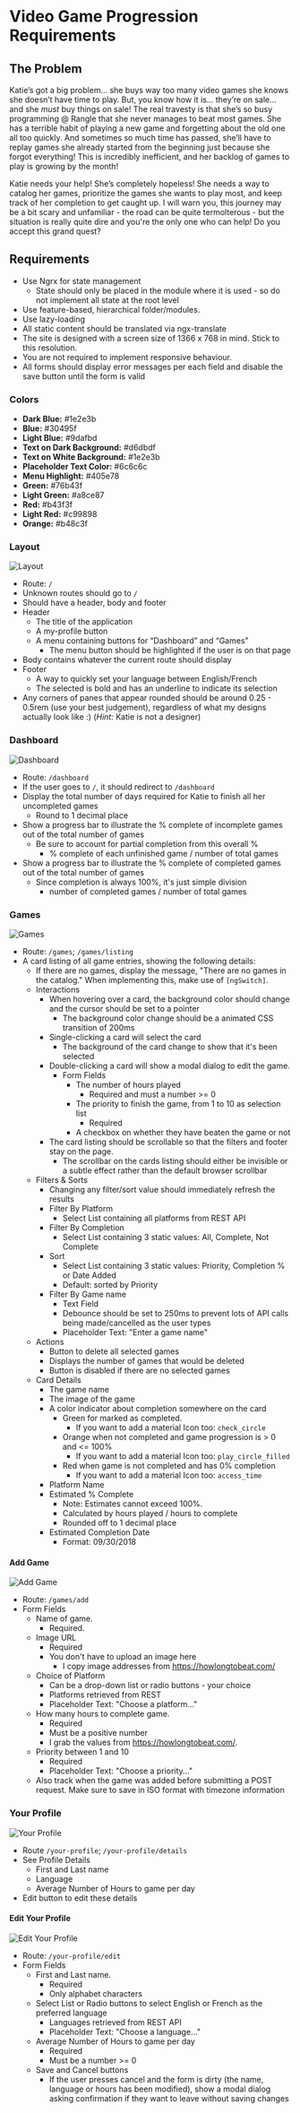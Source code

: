# Video Game Progression Requirements

## The Problem

Katie’s got a big problem... she buys way too many video games she knows she doesn’t have
time to play. But, you know how it is... they’re on sale... and she *must* buy things on sale!
The real travesty is that she’s so busy programming @ Rangle that she never manages to beat
most games. She has a terrible habit of playing a new game and forgetting about the old
one all too quickly. And sometimes so much time has passed, she’ll have to replay games she
already started from the beginning just because she forgot everything! This is incredibly
inefficient, and her backlog of games to play is growing by the month!

Katie needs your help! She’s completely hopeless! She needs a way to catalog her games,
prioritize the games she wants to play most, and keep track of her completion to get caught
up. I will warn you, this journey may be a bit scary and unfamiliar - the road can be
quite termolterous - but the situation is really quite dire and you're the only one who
can help! Do you accept this grand quest?

## Requirements

* Use Ngrx for state management
  * State should only be placed in the module where it is used - so do not implement all state
    at the root level
* Use feature-based, hierarchical folder/modules.
* Use lazy-loading
* All static content should be translated via ngx-translate
* The site is designed with a screen size of 1366 x 768 in mind. Stick to this resolution.
* You are not required to implement responsive behaviour.
* All forms should display error messages per each field and disable the save button until the
  form is valid

### Colors

* **Dark Blue:** #1e2e3b
* **Blue:** #30495f
* **Light Blue:** #9dafbd
* **Text on Dark Background:** #d6dbdf
* **Text on White Background:** #1e2e3b
* **Placeholder Text Color:** #6c6c6c
* **Menu Highlight:** #405e78
* **Green:** #76b43f
* **Light Green:** #a8ce87
* **Red:** #b43f3f
* **Light Red:** #c99898
* **Orange:** #b48c3f

### Layout

![Layout](images/layout.png "Layout")

* Route: `/`
* Unknown routes should go to `/`
* Should have a header, body and footer
* Header
  * The title of the application
  * A my-profile button
  * A menu containing buttons for “Dashboard” and “Games”
    * The menu button should be highlighted if the user is on that page
* Body contains whatever the current route should display
* Footer
  * A way to quickly set your language between English/French
  * The selected is bold and has an underline to indicate its selection
* Any corners of panes that appear rounded should be around 0.25 - 0.5rem
  (use your best judgement), regardless of what my designs actually look like :)
  (*Hint:* Katie is not a designer)

### Dashboard

![Dashboard](images/dashboard.png "Dashboard")

* Route: `/dashboard`
* If the user goes to `/`, it should redirect to `/dashboard`
* Display the total number of days required for Katie to finish all her uncompleted games
  * Round to 1 decimal place
* Show a progress bar to illustrate the % complete of incomplete games out of the total number of games
  * Be sure to account for partial completion from this overall %
    * % complete of each unfinished game / number of total games
* Show a progress bar to illustrate the % complete of completed games out of the total number of games
  * Since completion is always 100%, it's just simple division
    * number of completed games / number of total games

### Games

![Games](images/games.png "Games")

* Route: `/games`; `/games/listing`
* A card listing of all game entries, showing the following details:
  * If there are no games, display the message, "There are no games in the catalog."
    When implementing this, make use of `[ngSwitch]`.
  * Interactions
    * When hovering over a card, the background color should change and
      the cursor should be set to a pointer
      * The background color change should be a animated CSS transition of 200ms
    * Single-clicking a card will select the card
      * The background of the card change to show that it's been selected
    * Double-clicking a card will show a modal dialog to edit the game.
      * Form Fields
        * The number of hours played
          * Required and must a number >= 0
        * The priority to finish the game, from 1 to 10 as selection list
          * Required
        * A checkbox on whether they have beaten the game or not
    * The card listing should be scrollable so that the filters and footer stay on the page.
      * The scrollbar on the cards listing should either be invisible or a subtle effect rather
        than the default browser scrollbar
  * Filters & Sorts
    * Changing any filter/sort value should immediately refresh the results
    * Filter By Platform
      * Select List containing all platforms from REST API
    * Filter By Completion
      * Select List containing 3 static values: All, Complete, Not Complete
    * Sort
      * Select List containing 3 static values: Priority, Completion % or Date Added
      * Default: sorted by Priority
    * Filter By Game name
      * Text Field
      * Debounce should be set to 250ms to prevent lots of API calls
        being made/cancelled as the user types
      * Placeholder Text: "Enter a game name"
  * Actions
    * Button to delete all selected games
    * Displays the number of games that would be deleted
    * Button is disabled if there are no selected games
  * Card Details
    * The game name
    * The image of the game
    * A color indicator about completion somewhere on the card
      * Green for marked as completed.
        * If you want to add a material Icon too: `check_circle`
      * Orange when not completed and game progression is > 0 and <= 100%
        * If you want to add a material Icon too: `play_circle_filled`
      * Red when game is not completed and has 0% completion
        * If you want to add a material Icon too: `access_time`
    * Platform Name
    * Estimated % Complete
      * Note: Estimates cannot exceed 100%.
      * Calculated by hours played / hours to complete
      * Rounded off to 1 decimal place
    * Estimated Completion Date
      * Format: 09/30/2018

#### Add Game

![Add Game](images/add-game.png "Add Game")

* Route: `/games/add`
* Form Fields
  * Name of game.
    * Required.
  * Image URL
    * Required
    * You don't have to upload an image here
      * I copy image addresses from https://howlongtobeat.com/
  * Choice of Platform
    * Can be a drop-down list or radio buttons - your choice
    * Platforms retrieved from REST
    * Placeholder Text: "Choose a platform..."
  * How many hours to complete game.
    * Required
    * Must be a positive number
    * I grab the values from https://howlongtobeat.com/.
  * Priority between 1 and 10
    * Required
    * Placeholder Text: "Choose a priority..."
  * Also track when the game was added before submitting a POST request. Make sure to save
    in ISO format with timezone information

### Your Profile

![Your Profile](images/your-profile.png "Your Profile")

* Route `/your-profile`; `/your-profile/details`
* See Profile Details
  * First and Last name
  * Language
  * Average Number of Hours to game per day
* Edit button to edit these details

#### Edit Your Profile

![Edit Your Profile](images/edit-your-profile.png "Edit Your Profile")

* Route: `/your-profile/edit`
* Form Fields
  * First and Last name.
    * Required
    * Only alphabet characters
  * Select List or Radio buttons to select English or French as the preferred language
    * Languages retrieved from REST API
    * Placeholder Text: "Choose a language..."
  * Average Number of Hours to game per day
    * Required
    * Must be a number >= 0
  * Save and Cancel buttons
    * If the user presses cancel and the form is dirty (the name, language or hours has
      been modified), show a modal dialog asking confirmation if they want to leave without
      saving changes
